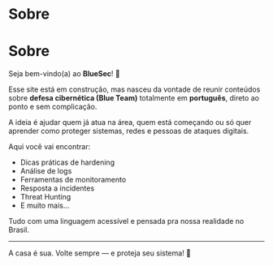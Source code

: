 # Sobre
# Sobre

Seja bem-vindo(a) ao **BlueSec**! 💙

Esse site está em construção, mas nasceu da vontade de reunir conteúdos sobre **defesa cibernética (Blue Team)** totalmente em **português**, direto ao ponto e sem complicação.

A ideia é ajudar quem já atua na área, quem está começando ou só quer aprender como proteger sistemas, redes e pessoas de ataques digitais.

Aqui você vai encontrar:
- Dicas práticas de hardening
- Análise de logs
- Ferramentas de monitoramento
- Resposta a incidentes
- Threat Hunting
- E muito mais...

Tudo com uma linguagem acessível e pensada pra nossa realidade no Brasil.

---

A casa é sua. Volte sempre — e proteja seu sistema! 🔐
